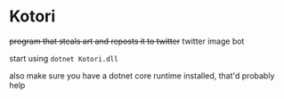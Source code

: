 # Kotori

~~program that steals art and reposts it to twitter~~ twitter image bot

start using `dotnet Kotori.dll`

also make sure you have a dotnet core runtime installed, that'd probably help
